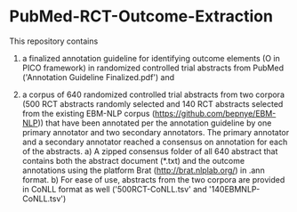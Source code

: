 # PubMed-RCT-Outcome-Extraction
This repository contains 

1) a finalized annotation guideline for identifying outcome elements (O in PICO framework) in randomized controlled trial abstracts from PubMed ('Annotation Guideline Finalized.pdf') and 

2) a corpus of 640 randomized controlled trial abstracts from two corpora (500 RCT abstracts randomly selected and 140 RCT abstracts selected from the existing EBM-NLP corpus (https://github.com/bepnye/EBM-NLP)) that have been annotated per the annotation guideline by one primary annotator and two secondary annotators. The primary annotator and a secondary annotator reached a consensus on annotation for each of the abstracts. 
  a) A zipped consensus folder of all 640 abstract that contains both the abstract document (*.txt) and the    outcome annotations using the platform Brat (http://brat.nlplab.org/) in .ann format.
  b) For ease of use, abstracts from the two corpora are provided in CoNLL format as well ('500RCT-CoNLL.tsv'   and '140EBMNLP-CoNLL.tsv')